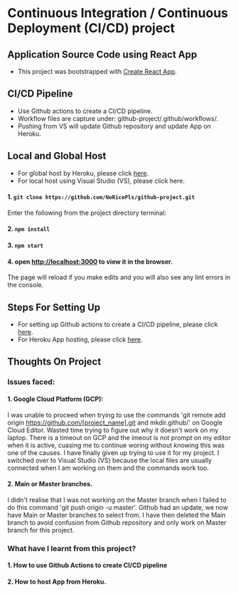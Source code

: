 # Continuous Integration / Continuous Deployment (CI/CD) project

## Application Source Code using React App

* This project was bootstrapped with [Create React App](https://github.com/facebook/create-react-app).

## CI/CD Pipeline
* Use Github actions to create a CI/CD pipeline.
* Workflow files are capture under: github-project/.github/workflows/.
* Pushing from VS will update Github repository and update App on Heroku.
 
## Local and Global Host
* For global host by Heroku, please click [here](https://cicd-github-project.herokuapp.com/).
* For local host using Visual Studio (VS), please click here.
#### 1. `git clone https://github.com/NoRicePls/github-project.git`
 Enter the following from the project directory terminal:
#### 2. `npm install`
#### 3. `npm start`
#### 4. open [http://localhost:3000](http://localhost:3000) to view it in the browser.
 The page will reload if you make edits and you will also see any lint errors in the console.

## Steps For Setting Up 
* For setting up Github actions to create a CI/CD pipeline, please click [here](https://medium.com/@michaelekpang/creating-a-ci-cd-pipeline-using-github-actions-b65bb248edfe).
* For Heroku App hosting, please click [here](https://devcenter.heroku.com/articles/getting-started-with-nodejs#deploy-the-app).

## Thoughts On Project
### Issues faced:
#### 1. Google Cloud Platform (GCP):
I was unable to proceed when trying to use the commands 'git remote add origin https://github.com/[project_name].git and mkdir.github/' on Google Cloud Editor. Wasted time trying to figure out why it doesn't work on my laptop. There is a timeout on GCP and the imeout is not prompt on my editor when it is active, cuasing me to continue woring without knowing this was one of the causes. I have finally given up trying to use it for my project. I switched over to Visual Studio (VS) because the local files are usually connected when I am working on them and the commands work too.
 
#### 2. Main or Master branches.
I didn't realise that I was not working on the Master branch when I failed to do this command 'git push origin -u master'. Github had an update, we now have Main or Master branches to select from. I have then deleted the Main branch to avoid confusion from Github repository and only work on Master branch for this project.

### What have I learnt from this project?
#### 1. How to use Github Actions to create CI/CD pipeline 
#### 2. How to host App from Heroku.



